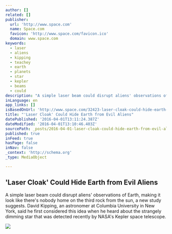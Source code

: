 ```yaml
---
author: []
related: []
publisher:
  url: 'http://www.space.com'
  name: Space.com
  favicon: 'http://www.space.com/favicon.ico'
  domain: www.space.com
keywords:
  - laser
  - aliens
  - kipping
  - teachey
  - earth
  - planets
  - star
  - kepler
  - beams
  - could
description: "A simple laser beam could disrupt aliens' observations of Earth, making it look like there's nobody home on the third rock from the sun, a new study suggests. David Kipping, an astronomer at Columbia University in New York, said he first considered this idea when he heard about the strangely dimming star that was detected recently by NASA's Kepler space telescope."
inLanguage: en
app_links: []
isBasedOnUrl: 'http://www.space.com/32423-laser-cloak-could-hide-earth-from-aliens.html'
title: "'Laser Cloak' Could Hide Earth from Evil Aliens"
datePublished: '2016-04-01T13:11:24.387Z'
dateModified: '2016-04-01T13:10:46.403Z'
sourcePath: _posts/2016-04-01-laser-cloak-could-hide-earth-from-evil-aliens.md
published: true
inFeed: true
hasPage: false
inNav: false
_context: 'http://schema.org'
_type: MediaObject

---
```

<article style=""><h1>'Laser Cloak' Could Hide Earth from Evil Aliens</h1><p>A simple laser beam could disrupt aliens' observations of Earth, making it look like there's nobody home on the third rock from the sun, a new study suggests. David Kipping, an astronomer at Columbia University in New York, said he first considered this idea when he heard about the strangely dimming star that was detected recently by NASA's Kepler space telescope.</p><img src="http://www.space.com/images/i/000/054/459/original/VLT-Laser-Guide-Star.jpg?interpolation=lanczos-none&amp;downsize=*:1000" /></article>